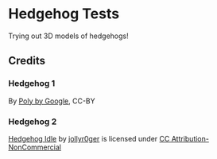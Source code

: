 # Hedgehog Tests

Trying out 3D models of hedgehogs!

## Credits

### Hedgehog 1

By [Poly by Google](https://poly.google.com/view/8UNni5IvK_c), CC-BY

### Hedgehog 2

[Hedgehog Idle](https://sketchfab.com/models/5fcf8781cc024eeaba416148b89761d4) by [jollyr0ger](https://sketchfab.com/jollyr0ger) is licensed under [CC Attribution-NonCommercial](http://creativecommons.org/licenses/by-nc/4.0/)
